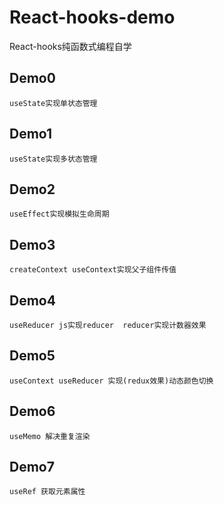 # React-hooks-demo
React-hooks纯函数式编程自学

## Demo0
    useState实现单状态管理
## Demo1
    useState实现多状态管理
## Demo2
    useEffect实现模拟生命周期
## Demo3
    createContext useContext实现父子组件传值
## Demo4
    useReducer js实现reducer  reducer实现计数器效果
## Demo5
    useContext useReducer 实现(redux效果)动态颜色切换
## Demo6
    useMemo 解决重复渲染
## Demo7
    useRef 获取元素属性
